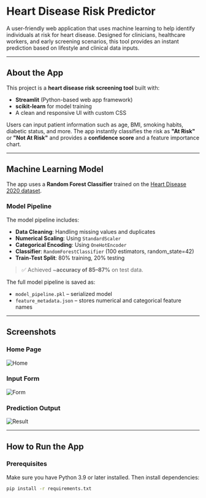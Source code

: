 # Heart Disease Risk Predictor

A user-friendly web application that uses machine learning to help identify individuals at risk for heart disease. Designed for clinicians, healthcare workers, and early screening scenarios, this tool provides an instant prediction based on lifestyle and clinical data inputs.

---

## About the App

This project is a **heart disease risk screening tool** built with:

- **Streamlit** (Python-based web app framework)
- **scikit-learn** for model training
- A clean and responsive UI with custom CSS

Users can input patient information such as age, BMI, smoking habits, diabetic status, and more. The app instantly classifies the risk as **"At Risk"** or **"Not At Risk"** and provides a **confidence score** and a feature importance chart.

---

## Machine Learning Model

The app uses a **Random Forest Classifier** trained on the [Heart Disease 2020 dataset](https://www.kaggle.com/datasets/kamilpytlak/personal-key-indicators-of-heart-disease).

### Model Pipeline

The model pipeline includes:

- **Data Cleaning**: Handling missing values and duplicates
- **Numerical Scaling**: Using `StandardScaler`
- **Categorical Encoding**: Using `OneHotEncoder`
- **Classifier**: `RandomForestClassifier` (100 estimators, random_state=42)
- **Train-Test Split**: 80% training, 20% testing

> ✅ Achieved ~**accuracy of 85–87%** on test data.

The full model pipeline is saved as:
- `model_pipeline.pkl` – serialized model
- `feature_metadata.json` – stores numerical and categorical feature names

---

## Screenshots

### Home Page
![Home](screenshots/home.png)

### Input Form
![Form](screenshots/form.png)

### Prediction Output
![Result](screenshots/result.png)

---

## How to Run the App

### Prerequisites

Make sure you have Python 3.9 or later installed. Then install dependencies:

```bash
pip install -r requirements.txt
